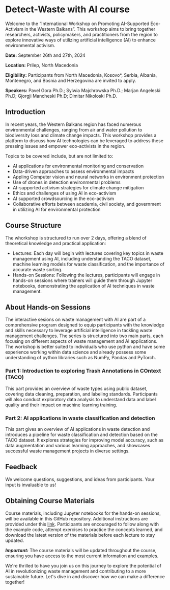 # Detect-Waste with AI course

Welcome to the “International Workshop on Promoting AI-Supported Eco-Activism in the Western Balkans”. 
This workshop aims to bring together researchers, activists, policymakers, and practitioners from the region to explore innovative ways of utilizing artificial intelligence (AI) to enhance environmental activism.

**Date:** September 26th and 27th, 2024

**Location:** Prilep, North Macedonia

**Eligibility:** Participants from North Macedonia, Kosovo*, Serbia, Albania, Montenegro, and Bosnia and Herzegovina are invited to apply.

**Speakers:**  Pavel Gora Ph.D.; Sylwia Majchrowska Ph.D.; Marjan Angeleski Ph.D; Gjorgji Mancheski Ph.D; Dimitar Nikoloski Ph.D. 

## Introduction
In recent years, the Western Balkans region has faced numerous environmental challenges, ranging from air and water pollution to biodiversity loss and climate change impacts. This workshop provides a platform to discuss how AI technologies can be leveraged to address these pressing issues and empower eco-activists in the region.

Topics to be covered include, but are not limited to:
- AI applications for environmental monitoring and conservation
- Data-driven approaches to assess environmental impacts
- Appling Computer vision and neural networks in environment protection   
- Use of drones in detection environmental problems
- AI-supported activism strategies for climate change mitigation
- Ethics and challenges of using AI in eco-activism
- AI supported crowdsourcing in the eco-activism  
- Collaborative efforts between academia, civil society, and government in utilizing AI for environmental protection

## Course Structure
The whorkshop is structured to run over 2 days, offering a blend of theoretical knowledge and practical application:
- Lectures: Each day will begin with lectures covering key topics in waste management using AI, including understanding the TACO dataset, machine learning models for waste classification, and the importance of accurate waste sorting.
- Hands-on Sessions: Following the lectures, participants will engage in hands-on sessions where trainers will guide them through Jupyter notebooks, demonstrating the application of AI techniques in waste management.

## About Hands-on Sessions
The interactive sesions on waste management with AI are part of a comprehensive program designed to equip participants with the knowledge and skills necessary to leverage artificial intelligence in tackling waste management challenges. The series is structured into two main parts, each focusing on different aspects of waste management and AI applications. The workshop is better suited to individuals who use python and have some experience working within data science and already possess some understanding of python libraries such as NumPy, Pandas and PyTorch.

### Part 1: Introduction to exploring Trash Annotations in COntext (TACO)
This part provides an overview of waste types using public dataset, covering data cleaning, preparation, and labeling standards. Participants will also conduct exploratory data analysis to understand data and label quality and their impact on machine learning training.

### Part 2: AI applications in waste classification and detection
This part gives an overview of AI applications in waste detection and introduces a pipeline for waste classification and detection based on the TACO dataset. It explores strategies for improving model accuracy, such as data augmentation and various learning approaches, and showcases successful waste management projects in diverse settings.

## Feedback
We welcome questions, suggestions, and ideas from participants. Your input is invaluable to us!


## Obtaining Course Materials
Course materials, including Jupyter notebooks for the hands-on sessions, will be available in this GitHub repository. Additional instructions are provided under this [link](https://docs.google.com/presentation/d/12ly5htvdlFmHtKCaZtZrzu5uG_JtrplyQkhpVfULoeM/edit?usp=drive_link). Participants are encouraged to follow along with the example code, attempt exercises to practice the concepts learned, and download the latest version of the materials before each lecture to stay updated.

***Important:*** The course materials will be updated throughout the course, ensuring you have access to the most current information and examples.

We're thrilled to have you join us on this journey to explore the potential of AI in revolutionizing waste management and contributing to a more sustainable future. Let's dive in and discover how we can make a difference together!

